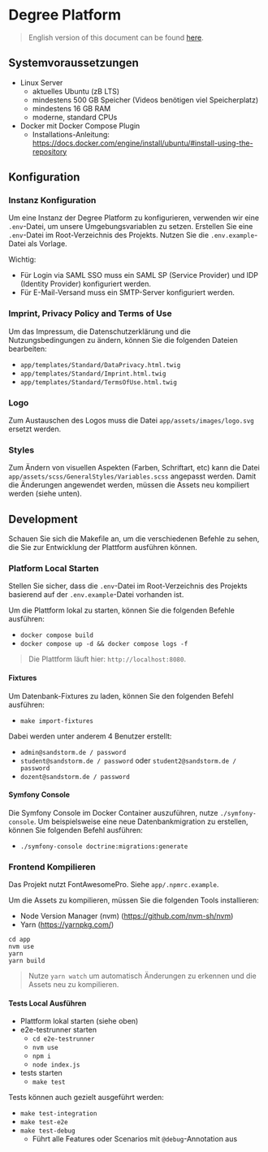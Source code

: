 # Degree Platform

> English version of this document can be found [here](README_EN.md).

## Systemvoraussetzungen

- Linux Server
    - aktuelles Ubuntu (zB LTS)
    - mindestens 500 GB Speicher (Videos benötigen viel Speicherplatz)
    - mindestens 16 GB RAM
    - moderne, standard CPUs
- Docker mit Docker Compose Plugin
    - Installations-Anleitung: https://docs.docker.com/engine/install/ubuntu/#install-using-the-repository

## Konfiguration

### Instanz Konfiguration

Um eine Instanz der Degree Platform zu konfigurieren, verwenden wir eine `.env`-Datei, um unsere Umgebungsvariablen zu
setzen.
Erstellen Sie eine `.env`-Datei im Root-Verzeichnis des Projekts. Nutzen Sie die `.env.example`-Datei als Vorlage.

Wichtig:

- Für Login via SAML SSO muss ein SAML SP (Service Provider) und IDP (Identity Provider) konfiguriert werden.
- Für E-Mail-Versand muss ein SMTP-Server konfiguriert werden.

### Imprint, Privacy Policy and Terms of Use

Um das Impressum, die Datenschutzerklärung und die Nutzungsbedingungen zu ändern, können Sie die folgenden Dateien
bearbeiten:

- `app/templates/Standard/DataPrivacy.html.twig`
- `app/templates/Standard/Imprint.html.twig`
- `app/templates/Standard/TermsOfUse.html.twig`

### Logo

Zum Austauschen des Logos muss die Datei `app/assets/images/logo.svg` ersetzt werden.

### Styles

Zum Ändern von visuellen Aspekten (Farben, Schriftart, etc) kann die
Datei `app/assets/scss/GeneralStyles/Variables.scss` angepasst werden.
Damit die Änderungen angewendet werden, müssen die Assets neu kompiliert werden (siehe unten).

## Development

Schauen Sie sich die Makefile an, um die verschiedenen Befehle zu sehen, die Sie zur Entwicklung der Plattform ausführen
können.

### Platform Local Starten

Stellen Sie sicher, dass die `.env`-Datei im Root-Verzeichnis des Projekts basierend auf der `.env.example`-Datei
vorhanden ist.

Um die Plattform lokal zu starten, können Sie die folgenden Befehle ausführen:

- `docker compose build`
- `docker compose up -d && docker compose logs -f`

> Die Plattform läuft hier: `http://localhost:8080`.

#### Fixtures

Um Datenbank-Fixtures zu laden, können Sie den folgenden Befehl ausführen:

- `make import-fixtures`

Dabei werden unter anderem 4 Benutzer erstellt:

- `admin@sandstorm.de / password`
- `student@sandstorm.de / password` oder `student2@sandstorm.de / password`
- `dozent@sandstorm.de / password`

#### Symfony Console

Die Symfony Console im Docker Container auszuführen, nutze `./symfony-console`.
Um beispielsweise eine neue Datenbankmigration zu erstellen, können Sie folgenden Befehl ausführen:

- `./symfony-console doctrine:migrations:generate`

### Frontend Kompilieren

Das Projekt nutzt FontAwesomePro. Siehe `app/.npmrc.example`.

Um die Assets zu kompilieren, müssen Sie die folgenden Tools installieren:

- Node Version Manager (nvm) (https://github.com/nvm-sh/nvm)
- Yarn (https://yarnpkg.com/)

```
cd app
nvm use
yarn
yarn build
```

> Nutze `yarn watch` um automatisch Änderungen zu erkennen und die Assets neu zu kompilieren.

#### Tests Local Ausführen

- Plattform lokal starten (siehe oben)
- e2e-testrunner starten
    - `cd e2e-testrunner`
    - `nvm use`
    - `npm i`
    - `node index.js`
- tests starten
    - `make test`

Tests können auch gezielt ausgeführt werden:

- `make test-integration`
- `make test-e2e`
- `make test-debug`
    - Führt alle Features oder Scenarios mit `@debug`-Annotation aus
